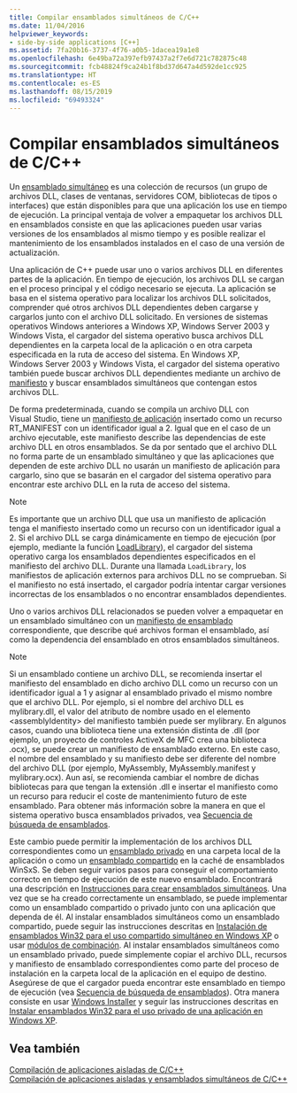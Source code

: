 ```yaml
---
title: Compilar ensamblados simultáneos de C/C++
ms.date: 11/04/2016
helpviewer_keywords:
- side-by-side applications [C++]
ms.assetid: 7fa20b16-3737-4f76-a0b5-1dacea19a1e8
ms.openlocfilehash: 6e49ba72a397efb97437a2f7e6d721c782875c48
ms.sourcegitcommit: fcb48824f9ca24b1f8bd37d647a4d592de1cc925
ms.translationtype: HT
ms.contentlocale: es-ES
ms.lasthandoff: 08/15/2019
ms.locfileid: "69493324"
---
```

# <a name="building-cc-side-by-side-assemblies"></a>Compilar ensamblados simultáneos de C/C++

Un [ensamblado simultáneo](/windows/win32/SbsCs/about-side-by-side-assemblies-) es una colección de recursos (un grupo de archivos DLL, clases de ventanas, servidores COM, bibliotecas de tipos o interfaces) que están disponibles para que una aplicación los use en tiempo de ejecución. La principal ventaja de volver a empaquetar los archivos DLL en ensamblados consiste en que las aplicaciones pueden usar varias versiones de los ensamblados al mismo tiempo y es posible realizar el mantenimiento de los ensamblados instalados en el caso de una versión de actualización.

Una aplicación de C++ puede usar uno o varios archivos DLL en diferentes partes de la aplicación. En tiempo de ejecución, los archivos DLL se cargan en el proceso principal y el código necesario se ejecuta. La aplicación se basa en el sistema operativo para localizar los archivos DLL solicitados, comprender qué otros archivos DLL dependientes deben cargarse y cargarlos junto con el archivo DLL solicitado. En versiones de sistemas operativos Windows anteriores a Windows XP, Windows Server 2003 y Windows Vista, el cargador del sistema operativo busca archivos DLL dependientes en la carpeta local de la aplicación o en otra carpeta especificada en la ruta de acceso del sistema. En Windows XP, Windows Server 2003 y Windows Vista, el cargador del sistema operativo también puede buscar archivos DLL dependientes mediante un archivo de [manifiesto](/windows/win32/sbscs/manifests) y buscar ensamblados simultáneos que contengan estos archivos DLL.

De forma predeterminada, cuando se compila un archivo DLL con Visual Studio, tiene un [manifiesto de aplicación](/windows/win32/SbsCs/application-manifests) insertado como un recurso RT_MANIFEST con un identificador igual a 2. Igual que en el caso de un archivo ejecutable, este manifiesto describe las dependencias de este archivo DLL en otros ensamblados. Se da por sentado que el archivo DLL no forma parte de un ensamblado simultáneo y que las aplicaciones que dependen de este archivo DLL no usarán un manifiesto de aplicación para cargarlo, sino que se basarán en el cargador del sistema operativo para encontrar este archivo DLL en la ruta de acceso del sistema.

> [!NOTE]
> Es importante que un archivo DLL que usa un manifiesto de aplicación tenga el manifiesto insertado como un recurso con un identificador igual a 2. Si el archivo DLL se carga dinámicamente en tiempo de ejecución (por ejemplo, mediante la función [LoadLibrary](/windows/win32/api/libloaderapi/nf-libloaderapi-loadlibraryw)), el cargador del sistema operativo carga los ensamblados dependientes especificados en el manifiesto del archivo DLL. Durante una llamada `LoadLibrary`, los manifiestos de aplicación externos para archivos DLL no se comprueban. Si el manifiesto no está insertado, el cargador podría intentar cargar versiones incorrectas de los ensamblados o no encontrar ensamblados dependientes.

Uno o varios archivos DLL relacionados se pueden volver a empaquetar en un ensamblado simultáneo con un [manifiesto de ensamblado](/windows/win32/SbsCs/assembly-manifests) correspondiente, que describe qué archivos forman el ensamblado, así como la dependencia del ensamblado en otros ensamblados simultáneos.

> [!NOTE]
> Si un ensamblado contiene un archivo DLL, se recomienda insertar el manifiesto del ensamblado en dicho archivo DLL como un recurso con un identificador igual a 1 y asignar al ensamblado privado el mismo nombre que el archivo DLL. Por ejemplo, si el nombre del archivo DLL es mylibrary.dll, el valor del atributo de nombre usado en el elemento \<assemblyIdentity> del manifiesto también puede ser mylibrary. En algunos casos, cuando una biblioteca tiene una extensión distinta de .dll (por ejemplo, un proyecto de controles ActiveX de MFC crea una biblioteca .ocx), se puede crear un manifiesto de ensamblado externo. En este caso, el nombre del ensamblado y su manifiesto debe ser diferente del nombre del archivo DLL (por ejemplo, MyAssembly, MyAssembly.manifest y mylibrary.ocx). Aun así, se recomienda cambiar el nombre de dichas bibliotecas para que tengan la extensión .dll e insertar el manifiesto como un recurso para reducir el coste de mantenimiento futuro de este ensamblado. Para obtener más información sobre la manera en que el sistema operativo busca ensamblados privados, vea [Secuencia de búsqueda de ensamblados](/windows/win32/SbsCs/assembly-searching-sequence).

Este cambio puede permitir la implementación de los archivos DLL correspondientes como un [ensamblado privado](/windows/win32/Msi/private-assemblies) en una carpeta local de la aplicación o como un [ensamblado compartido](/windows/win32/Msi/shared-assemblies) en la caché de ensamblados WinSxS. Se deben seguir varios pasos para conseguir el comportamiento correcto en tiempo de ejecución de este nuevo ensamblado. Encontrará una descripción en [Instrucciones para crear ensamblados simultáneos](/windows/win32/SbsCs/guidelines-for-creating-side-by-side-assemblies). Una vez que se ha creado correctamente un ensamblado, se puede implementar como un ensamblado compartido o privado junto con una aplicación que dependa de él. Al instalar ensamblados simultáneos como un ensamblado compartido, puede seguir las instrucciones descritas en [Instalación de ensamblados Win32 para el uso compartido simultáneo en Windows XP](/windows/win32/Msi/installing-win32-assemblies-for-side-by-side-sharing-on-windows-xp) o usar [módulos de combinación](/windows/win32/msi/merge-modules). Al instalar ensamblados simultáneos como un ensamblado privado, puede simplemente copiar el archivo DLL, recursos y manifiesto de ensamblado correspondientes como parte del proceso de instalación en la carpeta local de la aplicación en el equipo de destino. Asegúrese de que el cargador pueda encontrar este ensamblado en tiempo de ejecución (vea [Secuencia de búsqueda de ensamblados](/windows/win32/SbsCs/assembly-searching-sequence)). Otra manera consiste en usar [Windows Installer](/windows/win32/Msi/windows-installer-portal) y seguir las instrucciones descritas en [Instalar ensamblados Win32 para el uso privado de una aplicación en Windows XP](/windows/win32/Msi/installing-win32-assemblies-for-the-private-use-of-an-application-on-windows-xp).

## <a name="see-also"></a>Vea también

[Compilación de aplicaciones aisladas de C/C++](building-c-cpp-isolated-applications.md)<br/>
[Compilación de aplicaciones aisladas y ensamblados simultáneos de C/C++](building-c-cpp-isolated-applications-and-side-by-side-assemblies.md)
